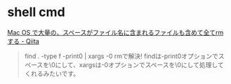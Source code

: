 # shell cmd

[Mac OS で大量の、スペースがファイル名に含まれるファイルも含めて全てrmする \- Qiita]( https://qiita.com/shy_azusa/items/d590f8802a7a24387bf1 )

> find . -type f -print0 | xargs -0 rmで解決!
> findは-print0オプションでスペースを\0にして、xargsは-0オプションでスペースを\0にして処理してくれるみたいです。

